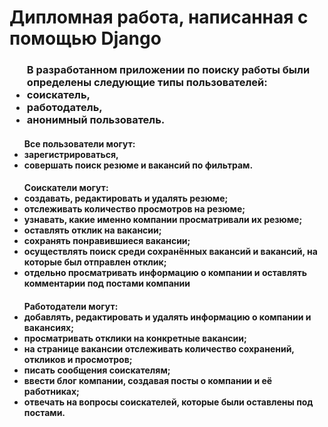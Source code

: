 # Дипломная работа, написанная с помощью Django
### <ul>В разработанном приложении по поиску работы были определены следующие типы пользователей: <li>соискатель,</li><li>работодатель,</li><li>анонимный пользователь.</li></ul> 
#### <ul>Все пользователи могут:<li>зарегистрироваться, </li> <li>совершать поиск  резюме и вакансий по фильтрам.</li> </ul>
#### <ul>Соискатели могут:<li>создавать, редактировать и удалять резюме; </li> <li>отслеживать количество просмотров на резюме;</li> <li> узнавать, какие именно компании просматривали их резюме; </li><li> оставлять отклик на вакансии; </li><li>сохранять понравившиеся вакансии;</li> <li>осуществлять поиск среди сохранённых вакансий и вакансий, на которые был отправлен отклик;</li><li> отдельно просматривать информацию о компании и оставлять комментарии под постами компании</li></ul>
#### <ul>Работодатели могут:<li>добавлять, редактировать и удалять информацию о компании и вакансиях;  </li> <li>просматривать отклики на конкретные вакансии;</li> <li> на странице вакансии отслеживать количество сохранений, откликов и просмотров; </li><li>писать сообщения соискателям; </li><li>ввести блог компании, создавая посты о компании и её работниках;</li> <li>отвечать на вопросы соискателей, которые были оставлены под постами.</li></ul>
